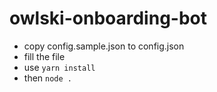 # owlski-onboarding-bot

- copy config.sample.json to config.json
- fill the file
- use `yarn install`
- then `node .`
